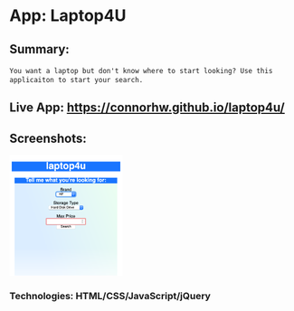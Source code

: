 # App: Laptop4U

## Summary: 
    You want a laptop but don't know where to start looking? Use this applicaiton to start your search. 

## Live App: https://connorhw.github.io/laptop4u/

## Screenshots:
<img src="images1/search-criteria.png" width='200'>

### Technologies: HTML/CSS/JavaScript/jQuery
